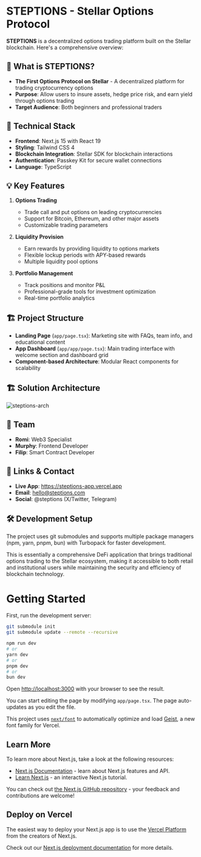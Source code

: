 # STEPTIONS - Stellar Options Protocol

**STEPTIONS** is a decentralized options trading platform built on the Stellar blockchain. Here's a comprehensive overview:

## 🚀 **What is STEPTIONS?**
- **The First Options Protocol on Stellar** - A decentralized platform for trading cryptocurrency options
- **Purpose**: Allow users to insure assets, hedge price risk, and earn yield through options trading
- **Target Audience**: Both beginners and professional traders

## 🔧 **Technical Stack**
- **Frontend**: Next.js 15 with React 19
- **Styling**: Tailwind CSS 4
- **Blockchain Integration**: Stellar SDK for blockchain interactions
- **Authentication**: Passkey Kit for secure wallet connections
- **Language**: TypeScript

## 💡 **Key Features**

1. **Options Trading**
    - Trade call and put options on leading cryptocurrencies
    - Support for Bitcoin, Ethereum, and other major assets
    - Customizable trading parameters

2. **Liquidity Provision**
    - Earn rewards by providing liquidity to options markets
    - Flexible lockup periods with APY-based rewards
    - Multiple liquidity pool options

3. **Portfolio Management**
    - Track positions and monitor P&L
    - Professional-grade tools for investment optimization
    - Real-time portfolio analytics

## 🏗️ **Project Structure**
- **Landing Page** (`app/page.tsx`): Marketing site with FAQs, team info, and educational content
- **App Dashboard** (`app/app/page.tsx`): Main trading interface with welcome section and dashboard grid
- **Component-based Architecture**: Modular React components for scalability

## 🏗️ **Solution Architecture**
![steptions-arch](https://github.com/user-attachments/assets/1d4bdfb3-43a2-4ca6-9055-65cd150a3848)

## 👥 **Team**
- **Romi**: Web3 Specialist
- **Murphy**: Frontend Developer
- **Filip**: Smart Contract Developer

## 🔗 **Links & Contact**
- **Live App**: https://steptions-app.vercel.app
- **Email**: hello@steptions.com
- **Social**: @steptions (X/Twitter, Telegram)

## 🛠️ **Development Setup**
The project uses git submodules and supports multiple package managers (npm, yarn, pnpm, bun) with Turbopack for faster development.

This is essentially a comprehensive DeFi application that brings traditional options trading to the Stellar ecosystem, making it accessible to both retail and institutional users while maintaining the security and efficiency of blockchain technology.

# Getting Started

First, run the development server:

```bash
git submodule init
git submodule update --remote --recursive

npm run dev
# or
yarn dev
# or
pnpm dev
# or
bun dev
```

Open [http://localhost:3000](http://localhost:3000) with your browser to see the result.

You can start editing the page by modifying `app/page.tsx`. The page auto-updates as you edit the file.

This project uses [`next/font`](https://nextjs.org/docs/app/building-your-application/optimizing/fonts) to automatically optimize and load [Geist](https://vercel.com/font), a new font family for Vercel.

## Learn More

To learn more about Next.js, take a look at the following resources:

- [Next.js Documentation](https://nextjs.org/docs) - learn about Next.js features and API.
- [Learn Next.js](https://nextjs.org/learn) - an interactive Next.js tutorial.

You can check out [the Next.js GitHub repository](https://github.com/vercel/next.js) - your feedback and contributions are welcome!

## Deploy on Vercel

The easiest way to deploy your Next.js app is to use the [Vercel Platform](https://vercel.com/new?utm_medium=default-template&filter=next.js&utm_source=create-next-app&utm_campaign=create-next-app-readme) from the creators of Next.js.

Check out our [Next.js deployment documentation](https://nextjs.org/docs/app/building-your-application/deploying) for more details.
